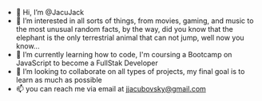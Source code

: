 - 👋 Hi, I’m @JacuJack
- 👀 I’m interested in all sorts of things, 
  from movies, gaming, and music to the most unusual random facts, 
  by the way, did you know that the elephant is the only
  terrestrial animal that can not jump, well now you know... 
- 🌱 I’m currently learning how to code, I'm coursing a Bootcamp on JavaScript to become a FullStak Developer 
- 💞️ I’m looking to collaborate on all types of projects, my final goal is to learn as much as possible 
- 📫 you can reach me via email at jjacubovsky@gmail.com 

<!---
JacuJack/JacuJack is a ✨ special ✨ repository because its `README.md` (this file) appears on your GitHub profile.
You can click the Preview link to take a look at your changes.
--->
